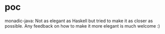 # poc

monadic-java: Not as elegant as Haskell but tried to make it as closer as possible. Any feedback on how to make it more elegant is much welcome :)
